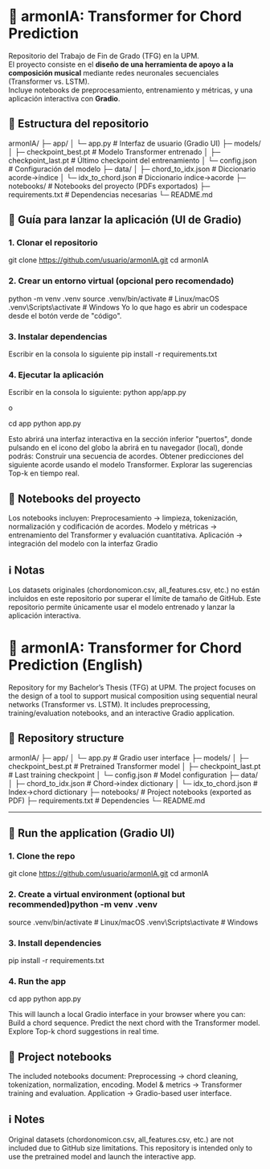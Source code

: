 # 🎵 armonIA: Transformer for Chord Prediction
Repositorio del Trabajo de Fin de Grado (TFG) en la UPM.  
El proyecto consiste en el **diseño de una herramienta de apoyo a la composición musical** mediante redes neuronales secuenciales (Transformer vs. LSTM).  
Incluye notebooks de preprocesamiento, entrenamiento y métricas, y una aplicación interactiva con **Gradio**.

## 📂 Estructura del repositorio
armonIA/
├─ app/
│ └─ app.py # Interfaz de usuario (Gradio UI)
├─ models/
│ ├─ checkpoint_best.pt # Modelo Transformer entrenado
│ ├─ checkpoint_last.pt # Último checkpoint del entrenamiento
│ └─ config.json # Configuración del modelo
├─ data/
│ ├─ chord_to_idx.json # Diccionario acorde→índice
│ └─ idx_to_chord.json # Diccionario índice→acorde
├─ notebooks/ # Notebooks del proyecto (PDFs exportados)
├─ requirements.txt # Dependencias necesarias
└─ README.md

## 🚀 Guía para lanzar la aplicación (UI de Gradio)
### 1. Clonar el repositorio
git clone https://github.com/usuario/armonIA.git
cd armonIA
### 2. Crear un entorno virtual (opcional pero recomendado)
python -m venv .venv
source .venv/bin/activate   # Linux/macOS
.venv\Scripts\activate      # Windows
Yo lo que hago es abrir un codespace desde el botón verde de "código".
### 3. Instalar dependencias
Escribir en la consola lo siguiente
pip install -r requirements.txt
### 4. Ejecutar la aplicación
Escribir en la consola lo siguiente: 
python app/app.py

o

cd app
python app.py

Esto abrirá una interfaz interactiva en la sección inferior "puertos", donde pulsando en el icono del globo la abrirá en tu navegador (local), donde podrás:
Construir una secuencia de acordes.
Obtener predicciones del siguiente acorde usando el modelo Transformer.
Explorar las sugerencias Top-k en tiempo real.

## 📑 Notebooks del proyecto
Los notebooks incluyen:
Preprocesamiento → limpieza, tokenización, normalización y codificación de acordes.
Modelo y métricas → entrenamiento del Transformer y evaluación cuantitativa.
Aplicación → integración del modelo con la interfaz Gradio
## ℹ️ Notas
Los datasets originales (chordonomicon.csv, all_features.csv, etc.) no están incluidos en este repositorio por superar el límite de tamaño de GitHub.
Este repositorio permite únicamente usar el modelo entrenado y lanzar la aplicación interactiva.

# 🎵 armonIA: Transformer for Chord Prediction (English)
Repository for my Bachelor’s Thesis (TFG) at UPM.
The project focuses on the design of a tool to support musical composition using sequential neural networks (Transformer vs. LSTM).
It includes preprocessing, training/evaluation notebooks, and an interactive Gradio application.

## 📂 Repository structure
armonIA/
├─ app/
│  └─ app.py              # Gradio user interface
├─ models/
│  ├─ checkpoint_best.pt  # Pretrained Transformer model
│  ├─ checkpoint_last.pt  # Last training checkpoint
│  └─ config.json         # Model configuration
├─ data/
│  ├─ chord_to_idx.json   # Chord→index dictionary
│  └─ idx_to_chord.json   # Index→chord dictionary
├─ notebooks/             # Project notebooks (exported as PDF)
├─ requirements.txt       # Dependencies
└─ README.md


---

## 🚀 Run the application (Gradio UI)
### 1. Clone the repo
git clone https://github.com/usuario/armonIA.git
cd armonIA
### 2. Create a virtual environment (optional but recommended)python -m venv .venv
source .venv/bin/activate   # Linux/macOS
.venv\Scripts\activate      # Windows
### 3. Install dependencies
pip install -r requirements.txt
### 4. Run the app
cd app
python app.py

This will launch a local Gradio interface in your browser where you can:
Build a chord sequence.
Predict the next chord with the Transformer model.
Explore Top-k chord suggestions in real time.

## 📑 Project notebooks
The included notebooks document:
Preprocessing → chord cleaning, tokenization, normalization, encoding.
Model & metrics → Transformer training and evaluation.
Application → Gradio-based user interface.

## ℹ️ Notes
Original datasets (chordonomicon.csv, all_features.csv, etc.) are not included due to GitHub size limitations.
This repository is intended only to use the pretrained model and launch the interactive app.
